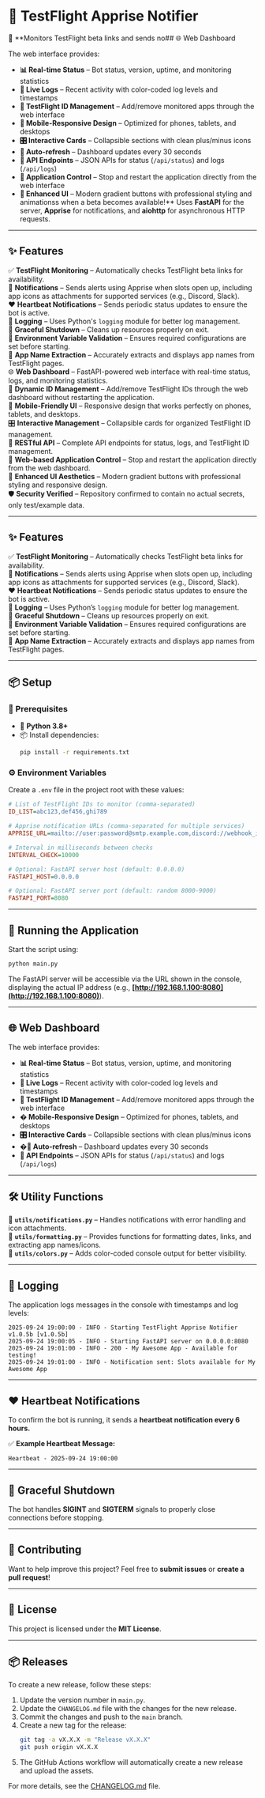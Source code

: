 # 🚀 TestFlight Apprise Notifier

📡 **Monitors TestFlight beta links and sends no## 🌐 Web Dashboard

The web interface provides:
- **📊 Real-time Status** – Bot status, version, uptime, and monitoring statistics
- **📜 Live Logs** – Recent activity with color-coded log levels and timestamps
- **🔧 TestFlight ID Management** – Add/remove monitored apps through the web interface
- **📱 Mobile-Responsive Design** – Optimized for phones, tablets, and desktops
- **🎛️ Interactive Cards** – Collapsible sections with clean plus/minus icons
- **🔄 Auto-refresh** – Dashboard updates every 30 seconds
- **📡 API Endpoints** – JSON APIs for status (`/api/status`) and logs (`/api/logs`)
- **🛑 Application Control** – Stop and restart the application directly from the web interface
- **🎨 Enhanced UI** – Modern gradient buttons with professional styling and animationss when a beta becomes available!**
Uses **FastAPI** for the server, **Apprise** for notifications, and **aiohttp** for asynchronous HTTP requests.

---

## ✨ Features

✅ **TestFlight Monitoring** – Automatically checks TestFlight beta links for availability.  
🔔 **Notifications** – Sends alerts using Apprise when slots open up, including app icons as attachments for supported services (e.g., Discord, Slack).  
❤️ **Heartbeat Notifications** – Sends periodic status updates to ensure the bot is active.  
📜 **Logging** – Uses Python's `logging` module for better log management.  
🛑 **Graceful Shutdown** – Cleans up resources properly on exit.  
🔧 **Environment Variable Validation** – Ensures required configurations are set before starting.  
🎨 **App Name Extraction** – Accurately extracts and displays app names from TestFlight pages.  
🌐 **Web Dashboard** – FastAPI-powered web interface with real-time status, logs, and monitoring statistics.  
🔧 **Dynamic ID Management** – Add/remove TestFlight IDs through the web dashboard without restarting the application.  
📱 **Mobile-Friendly UI** – Responsive design that works perfectly on phones, tablets, and desktops.  
🎛️ **Interactive Management** – Collapsible cards for organized TestFlight ID management.  
📡 **RESTful API** – Complete API endpoints for status, logs, and TestFlight ID management.  
🛑 **Web-based Application Control** – Stop and restart the application directly from the web dashboard.  
🎨 **Enhanced UI Aesthetics** – Modern gradient buttons with professional styling and responsive design.  
🛡️ **Security Verified** – Repository confirmed to contain no actual secrets, only test/example data.

---

## ✨ Features  

✅ **TestFlight Monitoring** – Automatically checks TestFlight beta links for availability.  
🔔 **Notifications** – Sends alerts using Apprise when slots open up, including app icons as attachments for supported services (e.g., Discord, Slack).  
❤️ **Heartbeat Notifications** – Sends periodic status updates to ensure the bot is active.  
📜 **Logging** – Uses Python’s `logging` module for better log management.  
🛑 **Graceful Shutdown** – Cleans up resources properly on exit.  
🔧 **Environment Variable Validation** – Ensures required configurations are set before starting.  
🎨 **App Name Extraction** – Accurately extracts and displays app names from TestFlight pages.  

---

## 📦 Setup  

### **🔧 Prerequisites**  

- 🐍 **Python 3.8+**  
- 📦 Install dependencies:  
  ```bash
  pip install -r requirements.txt
  ```

### **⚙️ Environment Variables**  

Create a `.env` file in the project root with these values:  

```ini
# List of TestFlight IDs to monitor (comma-separated)
ID_LIST=abc123,def456,ghi789  

# Apprise notification URLs (comma-separated for multiple services)
APPRISE_URL=mailto://user:password@smtp.example.com,discord://webhook_id/webhook_token  

# Interval in milliseconds between checks
INTERVAL_CHECK=10000  

# Optional: FastAPI server host (default: 0.0.0.0)
FASTAPI_HOST=0.0.0.0  

# Optional: FastAPI server port (default: random 8000-9000)
FASTAPI_PORT=8080  
```

---

## 🚀 Running the Application  

Start the script using:  
```bash
python main.py
```
The FastAPI server will be accessible via the URL shown in the console, displaying the actual IP address (e.g., **[http://192.168.1.100:8080](http://192.168.1.100:8080)**).  

---

## 🌐 Web Dashboard  

The web interface provides:  
- **📊 Real-time Status** – Bot status, version, uptime, and monitoring statistics  
- **📜 Live Logs** – Recent activity with color-coded log levels and timestamps  
- **🔧 TestFlight ID Management** – Add/remove monitored apps through the web interface  
- **� Mobile-Responsive Design** – Optimized for phones, tablets, and desktops  
- **🎛️ Interactive Cards** – Collapsible sections with clean plus/minus icons  
- **�🔄 Auto-refresh** – Dashboard updates every 30 seconds  
- **📡 API Endpoints** – JSON APIs for status (`/api/status`) and logs (`/api/logs`)  

---

## 🛠 Utility Functions  

🔹 **`utils/notifications.py`** – Handles notifications with error handling and icon attachments.  
🔹 **`utils/formatting.py`** – Provides functions for formatting dates, links, and extracting app names/icons.  
🔹 **`utils/colors.py`** – Adds color-coded console output for better visibility.  

---

## 📜 Logging  

The application logs messages in the console with timestamps and log levels:  

```plaintext
2025-09-24 19:00:00 - INFO - Starting TestFlight Apprise Notifier v1.0.5b [v1.0.5b]
2025-09-24 19:00:05 - INFO - Starting FastAPI server on 0.0.0.0:8080
2025-09-24 19:01:00 - INFO - 200 - My Awesome App - Available for testing!
2025-09-24 19:01:00 - INFO - Notification sent: Slots available for My Awesome App
```

---

## ❤️ Heartbeat Notifications  

To confirm the bot is running, it sends a **heartbeat notification every 6 hours.**  

✅ **Example Heartbeat Message:**  
```plaintext
Heartbeat - 2025-09-24 19:00:00
```

---

## 🛑 Graceful Shutdown  

The bot handles **SIGINT** and **SIGTERM** signals to properly close connections before stopping.  

---

## 🤝 Contributing  

Want to help improve this project? Feel free to **submit issues** or **create a pull request**!  

---

## 📜 License  

This project is licensed under the **MIT License**.  

---

## 📦 Releases

To create a new release, follow these steps:

1. Update the version number in `main.py`.
2. Update the `CHANGELOG.md` file with the changes for the new release.
3. Commit the changes and push to the `main` branch.
4. Create a new tag for the release:
   ```bash
   git tag -a vX.X.X -m "Release vX.X.X"
   git push origin vX.X.X
   ```
5. The GitHub Actions workflow will automatically create a new release and upload the assets.

For more details, see the [CHANGELOG.md](./CHANGELOG.md) file.
